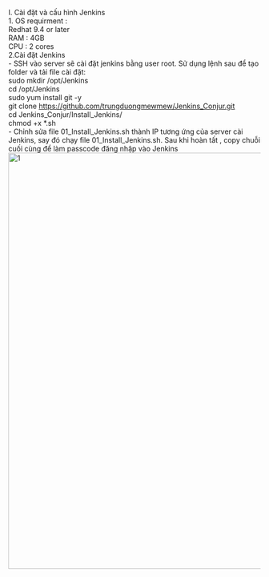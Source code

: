 I. Cài đặt và cấu hình Jenkins  
    1. OS requirment :  
    Redhat 9.4 or later  
    RAM : 4GB  
    CPU : 2 cores  
    2.Cài đặt Jenkins  
        -  SSH vào server sẽ cài đặt jenkins bằng user root. Sử dụng lệnh sau để tạo folder và tải  file cài đặt:  
            sudo mkdir /opt/Jenkins  
            cd /opt/Jenkins  
            sudo yum install git -y  
            git clone https://github.com/trungduongmewmew/Jenkins_Conjur.git  
            cd Jenkins_Conjur/Install_Jenkins/  
            chmod +x *.sh  
        -  Chỉnh sửa file 01_Install_Jenkins.sh  thành IP tương ứng của server cài Jenkins, say đó chạy file 01_Install_Jenkins.sh. Sau khi hoàn tất , copy chuỗi cuối cùng để làm passcode đăng nhập vào Jenkins  
        <img width="831" alt="1" src="https://github.com/user-attachments/assets/653ee5a0-5984-4e42-b130-6077f6c34a59">  
        

